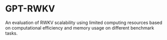 # GPT-RWKV
An evaluation of RWKV scalability using limited computing resources based on computational efficiency and memory usage on different benchmark tasks.
